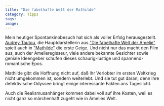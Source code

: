 ```yaml
---
title: "Die fabelhafte Welt der Mathilde"
category: Tipps
tags: 
image: 
---
```


Mein heutiger Spontankinobesuch hat sich als voller Erfolg herausgestellt. [Audrey Tautou](http://www.imdb.com/name/nm0851582/), die Hauptdarstellerin aus ["Die fabelhafte Welt der Amelie"](http://www.die-fabelhafte-welt-der-amelie.de/) spielt auch in ["Mathilde"](http://www.kino-zeit.de/filme/artikel/2268_mathilde---eine-grose-liebe--un-long-dimanche-de-fiancailles.html) die erste Geige. Und nicht nur das macht den Film aus, auch der Amelieregisseur, viele andere bekannte Gesichter sowie geniale Ideengeber schufen dieses schaurig-lustige und spannend-romantische Epos.

Mathilde gibt die Hoffnung nicht auf, daß Ihr Verlobter im ersten Weltkrieg nicht umgekommen ist, sondern weiterlebt. Und sie tut gut daran, denn ihre detektivische Odyssee bringt einige interessante Fakten ans Tageslicht.

Auch die Realismusanhänger kommen dabei voll auf ihre Kosten, weil es nicht ganz so märchenhaft zugeht wie in Amelies Welt.

